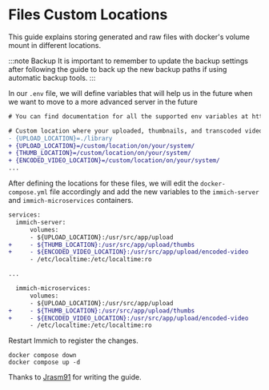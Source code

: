 # Files Custom Locations

This guide explains storing generated and raw files with docker's volume mount in different locations.

:::note Backup
It is important to remember to update the backup settings after following the guide to back up the new backup paths if using automatic backup tools.
:::

In our `.env` file, we will define variables that will help us in the future when we want to move to a more advanced server in the future

```diff title=".env"
# You can find documentation for all the supported env variables at https://immich.app/docs/install/environment-variables

# Custom location where your uploaded, thumbnails, and transcoded video files are stored
- {UPLOAD_LOCATION}=./library
+ {UPLOAD_LOCATION}=/custom/location/on/your/system/
+ {THUMB_LOCATION}=/custom/location/on/your/system/
+ {ENCODED_VIDEO_LOCATION}=/custom/location/on/your/system/
...
```

After defining the locations for these files, we will edit the `docker-compose.yml` file accordingly and add the new variables to the `immich-server` and `immich-microservices` containers.

```diff title="docker-compose.yml"
services:
  immich-server:
      volumes:
      - ${UPLOAD_LOCATION}:/usr/src/app/upload
+     - ${THUMB_LOCATION}:/usr/src/app/upload/thumbs
+     - ${ENCODED_VIDEO_LOCATION}:/usr/src/app/upload/encoded-video
      - /etc/localtime:/etc/localtime:ro

...

  immich-microservices:
      volumes:
      - ${UPLOAD_LOCATION}:/usr/src/app/upload
+     - ${THUMB_LOCATION}:/usr/src/app/upload/thumbs
+     - ${ENCODED_VIDEO_LOCATION}:/usr/src/app/upload/encoded-video
      - /etc/localtime:/etc/localtime:ro
```

Restart Immich to register the changes.

```
docker compose down
docker compose up -d
```

Thanks to [Jrasm91](https://github.com/immich-app/immich/discussions/2110#discussioncomment-5477767) for writing the guide.
